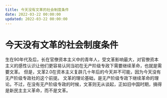 ```yaml
---
title: 今天没有文革的社会制度条件
date: 2022-03-22 00:00:00
updated: 2022-03-22 00:00:00
---
```


# 今天没有文革的社会制度条件

生在90年代及后，长在官僚资本主义中的青年人，受文革影响最大，对官僚资本主义的感性认识让他们更容易认同当初在无产阶级专政下需要继续革命，也就是需要文革。
但是，文革2.0在资本主义复辟几十年后的今天并不可能，因为今天没有无产阶级专政社的这个前提。
文革的理论基础，是无产阶级专政下继续革命的理论。不过，在没有无产阶级专政的时候，文革则无从谈起，正如旧中国时期，搞得是新民主主义革命，而不是文革。
